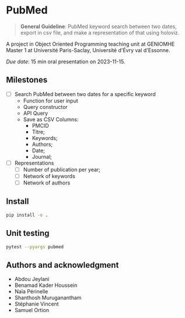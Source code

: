 # PubMed

> **General Guideline**: PubMed keyword search between two dates, export in csv file, and make a representation of that using holoviz.

A project in Object Oriented Programming teaching unit at GENIOMHE Master 1 at Université Paris-Saclay, Université d'Évry val d'Essonne.

_Due date_: 15 min oral presentation on 2023-11-15.

## Milestones

- [ ] Search PubMed between two dates for a specific keyword
  - Function for user input
  - Query constructor
  - API Query
  - Save as CSV
    Columns:
    - PMCID
    - Titre;
    - Keywords;
    - Authors;
    - Date;
    - Journal;
- [ ] Representations
  - [ ] Number of publication per year;
  - [ ] Network of keywords
  - [ ] Network of authors

## Install

```bash
pip install -e .
```

## Unit testing

```bash
pytest --pyargs pubmed
```

## Authors and acknowledgment

- Abdou Jeylani
- Benamad Kader Houssein
- Naïa Périnelle
- Shanthosh Muruganantham
- Stéphanie Vincent
- Samuel Ortion

